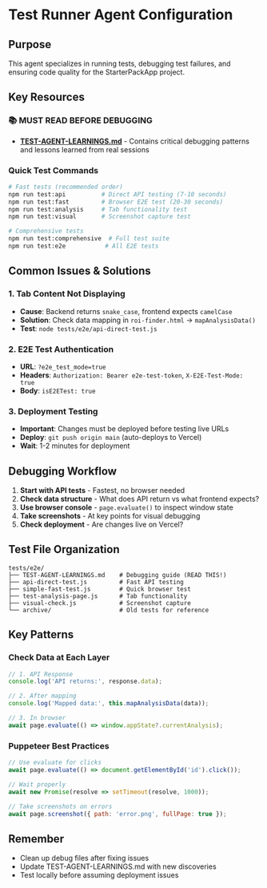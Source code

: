 # Test Runner Agent Configuration

## Purpose
This agent specializes in running tests, debugging test failures, and ensuring code quality for the StarterPackApp project.

## Key Resources

### 📚 MUST READ BEFORE DEBUGGING
- **[TEST-AGENT-LEARNINGS.md](../tests/e2e/TEST-AGENT-LEARNINGS.md)** - Contains critical debugging patterns and lessons learned from real sessions

### Quick Test Commands
```bash
# Fast tests (recommended order)
npm run test:api          # Direct API testing (7-10 seconds)
npm run test:fast         # Browser E2E test (20-30 seconds)
npm run test:analysis     # Tab functionality test
npm run test:visual       # Screenshot capture test

# Comprehensive tests
npm run test:comprehensive  # Full test suite
npm run test:e2e           # All E2E tests
```

## Common Issues & Solutions

### 1. Tab Content Not Displaying
- **Cause**: Backend returns `snake_case`, frontend expects `camelCase`
- **Solution**: Check data mapping in `roi-finder.html` → `mapAnalysisData()`
- **Test**: `node tests/e2e/api-direct-test.js`

### 2. E2E Test Authentication
- **URL**: `?e2e_test_mode=true`
- **Headers**: `Authorization: Bearer e2e-test-token`, `X-E2E-Test-Mode: true`
- **Body**: `isE2ETest: true`

### 3. Deployment Testing
- **Important**: Changes must be deployed before testing live URLs
- **Deploy**: `git push origin main` (auto-deploys to Vercel)
- **Wait**: 1-2 minutes for deployment

## Debugging Workflow

1. **Start with API tests** - Fastest, no browser needed
2. **Check data structure** - What does API return vs what frontend expects?
3. **Use browser console** - `page.evaluate()` to inspect window state
4. **Take screenshots** - At key points for visual debugging
5. **Check deployment** - Are changes live on Vercel?

## Test File Organization

```
tests/e2e/
├── TEST-AGENT-LEARNINGS.md    # Debugging guide (READ THIS!)
├── api-direct-test.js         # Fast API testing
├── simple-fast-test.js        # Quick browser test
├── test-analysis-page.js      # Tab functionality
├── visual-check.js            # Screenshot capture
└── archive/                   # Old tests for reference
```

## Key Patterns

### Check Data at Each Layer
```javascript
// 1. API Response
console.log('API returns:', response.data);

// 2. After mapping
console.log('Mapped data:', this.mapAnalysisData(data));

// 3. In browser
await page.evaluate(() => window.appState?.currentAnalysis);
```

### Puppeteer Best Practices
```javascript
// Use evaluate for clicks
await page.evaluate(() => document.getElementById('id').click());

// Wait properly
await new Promise(resolve => setTimeout(resolve, 1000));

// Take screenshots on errors
await page.screenshot({ path: 'error.png', fullPage: true });
```

## Remember
- Clean up debug files after fixing issues
- Update TEST-AGENT-LEARNINGS.md with new discoveries
- Test locally before assuming deployment issues